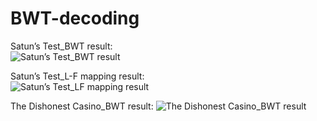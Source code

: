 # BWT-decoding
Satun’s Test_BWT result:  
![Satun’s Test_BWT result](https://github.com/J-I-P/BWT-decoding/blob/master/Satun's%20Test_BWT%20result.png) 


Satun’s Test_L-F mapping result:  
![Satun’s Test_LF mapping result](https://github.com/J-I-P/BWT-decoding/blob/master/Satun's%20Test_L-F%20mapping%20result.png)
  
  
The Dishonest Casino_BWT result:
![The Dishonest Casino_BWT result](https://github.com/J-I-P/BWT-decoding/blob/master/The%20Dishonest%20Casino_BWT%20result.png)



